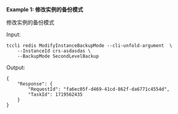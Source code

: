 **Example 1: 修改实例的备份模式**

修改实例的备份模式

Input: 

```
tccli redis ModifyInstanceBackupMode --cli-unfold-argument  \
    --InstanceId crs-asdasdas \
    --BackupMode SecondLevelBackup
```

Output: 
```
{
    "Response": {
        "RequestId": "fa6ec05f-d469-41cd-862f-da6771c4554d",
        "TaskId": 1719562435
    }
}
```

